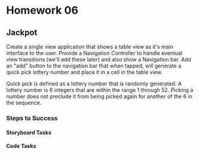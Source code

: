 # Homework 06

## Jackpot

Create a single view application that shows a table view as it's main interface to the user. Provide a Navigation Controller to handle eventual view transitions (we'll add these later) and also show a Navigation bar. Add an "add" button to the navigation bar that when tapped, will generate a quick pick lottery number and place it in a cell in the table view.

Quick pick is defined as a lottery number that is randomly generated. A lottery number is 6 integers that are within the range 1 through 52. Picking a number does not preclude it from being picked again for another of the 6 in the sequence.

### Steps to Success

#### Storyboard Tasks

#### Code Tasks
